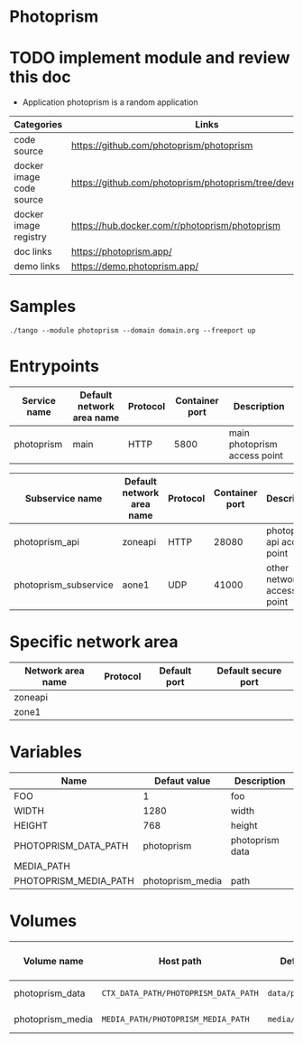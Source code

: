 # Photoprism 

# TODO implement module and review this doc

* Application photoprism is a random application

|Categories|Links|
|-|-|
| code source | https://github.com/photoprism/photoprism |
| docker image code source | https://github.com/photoprism/photoprism/tree/develop/docker |
| docker image registry | https://hub.docker.com/r/photoprism/photoprism  |
|doc links|https://photoprism.app/|
|demo links|https://demo.photoprism.app/|


# Samples

`./tango --module photoprism --domain domain.org --freeport up`

# Entrypoints

|Service name|Default network area name|Protocol|Container port|Description|
|-|-|-|-|-|
|photoprism|main|HTTP|5800|main photoprism access point|

|Subservice name|Default network area name|Protocol|Container port|Description|
|-|-|-|-|-|
|photoprism_api|zoneapi|HTTP|28080|photoprism api access point|
|photoprism_subservice|aone1|UDP|41000|other network access point|


# Specific network area


|Network area name|Protocol|Default port|Default secure port|
|-|-|-|-|
|zoneapi||||
|zone1||||


# Variables

|Name|Defaut value|Description|
|-|-|-|
|FOO|1|foo|
|WIDTH|1280|width|
|HEIGHT|768|height|
|PHOTOPRISM_DATA_PATH|photoprism|photoprism data|path|
|MEDIA_PATH|
|PHOTOPRISM_MEDIA_PATH|photoprism_media|path|

# Volumes

|Volume name| Host path | Default host path | Container mapped path | Description |
|-|-|-|-|-|
|photoprism_data|`CTX_DATA_PATH/PHOTOPRISM_DATA_PATH`|`data/photoprism`|`/config`|Photoprism data|
|photoprism_media|`MEDIA_PATH/PHOTOPRISM_MEDIA_PATH`|`media/photoprism_media`|`/media`|Photoprism medias|